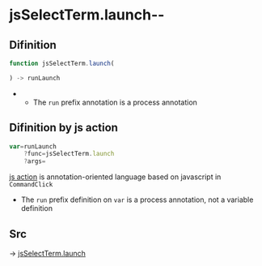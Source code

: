 # jsSelectTerm.launch--

## Difinition

```js.js
function jsSelectTerm.launch(

) -> runLaunch
```

- - The `run` prefix annotation is a process annotation


## Difinition by js action

```js.js
var=runLaunch
	?func=jsSelectTerm.launch
	?args=

```

[js action](#) is annotation-oriented language based on javascript in `CommandClick`

- The `run` prefix definition on `var` is a process annotation, not a variable definition

## Src

-> [jsSelectTerm.launch](https://github.com/puutaro/CommandClick/blob/master/app/src/main/java/com/puutaro/commandclick/fragment_lib/terminal_fragment/js_interface/system/JsSelectTerm.kt#L25)


